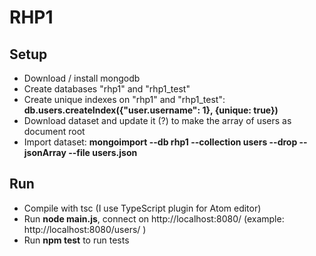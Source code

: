 # RHP1

## Setup

* Download / install mongodb
* Create databases "rhp1" and "rhp1_test"
* Create unique indexes on "rhp1" and "rhp1_test": **db.users.createIndex({"user.username": 1}, {unique: true})**
* Download dataset and update it (?) to make the array of users as document root
* Import dataset: **mongoimport --db rhp1 --collection users --drop --jsonArray --file users.json**

## Run

* Compile with tsc (I use TypeScript plugin for Atom editor)
* Run **node main.js**, connect on http://localhost:8080/ (example: http://localhost:8080/users/ )
* Run **npm test** to run tests
